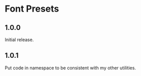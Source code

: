 # Font Presets

## 1.0.0

Initial release.

## 1.0.1

Put code in namespace to be consistent with my other utilities.
